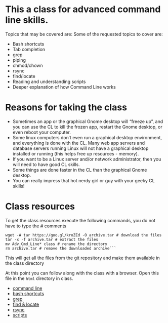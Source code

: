 # This a class for advanced command line skills.

Topics that may be covered are:
Some of the requested topics to cover are:
- Bash shortcuts
- Tab completion
- grep
- piping
- chmod/chown
- rsync
- find/locate
- Reading and understanding scripts
- Deeper explanation of how Command Line works

# Reasons for taking the class
- Sometimes an app or the graphical Gnome desktop will “freeze up”, and you can use the CL to kill the frozen app, restart the Gnome desktop, or even reboot your computer.
- Some linux computers don’t even run a graphical desktop environment, and everything is done with the CL. Many web app servers and database servers running Linux will not have a graphical desktop installed or running (this helps free up resources - memory).
- If you want to be a Linux server and/or network administrator, then you will need to have good CL skills.
- Some things are done faster in the CL than the graphical Gnome desktop.
- You can really impress that hot nerdy girl or guy with your geeky CL skills!

# Class resources
To get the class resources execute the following
commands, you do not have to type the # comments
```
wget -A tar https://goo.gl/kroZEd -O archive.tar # download the files
tar -x -f archive.tar # extract the files
mv Adv_Cmd_Line* class # rename the directory
rm archive.tar # remove the downloaded archive```
```

This will get all the files from the git repository and make them available in the class directory

At this point you can follow along with the class with a browser. Open this file in the `html` directory in class.

 - [command line](Command_line.html)
 - [bash shortcuts](Bash_Shortcuts.html)
 - [grep](Grep.html)
 - [find & locate](find.html)
 - [rsync](rsync.html)
 - [scripts](scripts.html)
